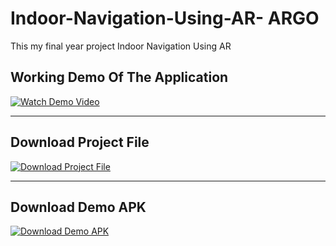 # Indoor-Navigation-Using-AR- ARGO

This my final year project Indoor Navigation Using AR 

## Working Demo Of The Application

[![Watch Demo Video](https://img.shields.io/badge/Demo-Video-blue?logo=youtube)](https://github.com/user-attachments/assets/c99aa637-6f9c-42a4-9069-f577e9623037)

---

## Download  Project File

[<img src="https://img.shields.io/badge/Download%20Project%20File-blue?logo=google-drive&logoColor=white&style=for-the-badge" alt="Download Project File">](https://drive.google.com/file/d/1NQYuMHcl_imZaLAwMWh0nKVr4EnOmi9v/view?usp=drive_link)

---


## Download  Demo APK

[<img src="https://img.shields.io/badge/Download%20Demo%20APK-blue?logo=google-drive&logoColor=white&style=for-the-badge" alt="Download Demo APK">](https://drive.google.com/file/d/11nqRJ21AHnmH57bwStp6Gw8hS3-h0HV6/view?usp=drive_link)
